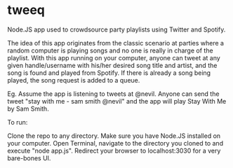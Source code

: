 tweeq
=====

Node.JS app used to crowdsource party playlists using Twitter and Spotify.

The idea of this app originates from the classic scenario at parties where a random computer is playing songs and no one is really in charge of the playlist. With this app running on your computer, anyone can tweet at any given handle/username with his/her desired song title and artist, and the song is found and played from Spotify. If there is already a song being played, the song request is added to a queue. 

Eg.
Assume the app is listening to tweets at @nevil.
Anyone can send the tweet "stay with me - sam smith @nevil" and the app will play Stay With Me by Sam Smith.

To run:

Clone the repo to any directory. Make sure you have Node.JS installed on your computer. 
Open Terminal, navigate to the directory you cloned to and execute "node app.js". Redirect your browser to localhost:3030 for a very bare-bones UI.
